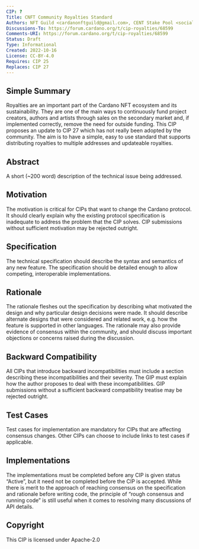 ```yaml
---
CIP: ?  
Title: CNFT Community Royalties Standard 
Authors: NFT Guild <cardanonftguild@gmail.com>, CENT Stake Pool <social@cent.stakepoolcentral.com>, Filip Blagojević <filip.blagojevic12@gmail.com>  
Discussions-To: https://forum.cardano.org/t/cip-royalties/68599   
Comments-URI: https://forum.cardano.org/t/cip-royalties/68599
Status: Draft  
Type: Informational
Created: 2022-10-16  
License: CC-BY-4.0   
Requires: CIP 25  
Replaces: CIP 27  
---
```


## Simple Summary

Royalties are an important part of the Cardano NFT ecosystem and its sustainability. They are one of the main ways to continuously fund project creators, authors and artists through sales on the secondary market and, if implemented correctly, remove the need for outside funding. This CIP proposes an update to CIP 27 which has not really been adopted by the community. The aim is to have a simple, easy to use standard that supports distributing royalties to multiple addresses and updateable royalties.

## Abstract

A short (~200 word) description of the technical issue being addressed.

## Motivation

The motivation is critical for CIPs that want to change the Cardano protocol. It should clearly explain why the existing protocol specification is inadequate to address the problem that the CIP solves. CIP submissions without sufficient motivation may be rejected outright.

## Specification

The technical specification should describe the syntax and semantics of any new feature. The specification should be detailed enough to allow competing, interoperable implementations.

## Rationale

The rationale fleshes out the specification by describing what motivated the design and why particular design decisions were made. It should describe alternate designs that were considered and related work, e.g. how the feature is supported in other languages. The rationale may also provide evidence of consensus within the community, and should discuss important objections or concerns raised during the discussion.

  

## Backward Compatibility

All CIPs that introduce backward incompatibilities must include a section describing these incompatibilities and their severity. The GIP must explain how the author proposes to deal with these incompatibilities. GIP submissions without a sufficient backward compatibility treatise may be rejected outright.

## Test Cases

Test cases for implementation are mandatory for CIPs that are affecting consensus changes. Other CIPs can choose to include links to test cases if applicable.

## Implementations

The implementations must be completed before any CIP is given status “Active”, but it need not be completed before the CIP is accepted. While there is merit to the approach of reaching consensus on the specification and rationale before writing code, the principle of “rough consensus and running code” is still useful when it comes to resolving many discussions of API details.

## Copyright

  

This CIP is licensed under Apache-2.0
